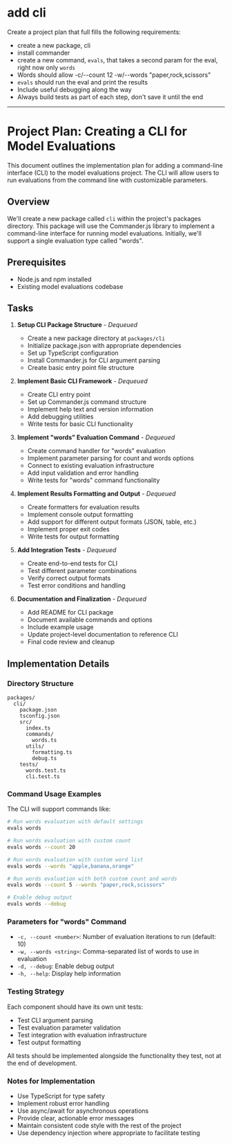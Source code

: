 # add cli

Create a project plan that full fills the following requirements:

* create a new package, cli
* install commander
* create a new command, `evals`, that takes a second param for the eval, right now only `words`
* Words should allow -c/--count 12 -w/--words "paper,rock,scissors" 
* `evals` should run the eval and print the results
* Include useful debugging along the way
* Always build tests as part of each step, don't save it until the end

---

# Project Plan: Creating a CLI for Model Evaluations

This document outlines the implementation plan for adding a command-line interface (CLI) to the model evaluations project. The CLI will allow users to run evaluations from the command line with customizable parameters.

## Overview

We'll create a new package called `cli` within the project's packages directory. This package will use the Commander.js library to implement a command-line interface for running model evaluations. Initially, we'll support a single evaluation type called "words".

## Prerequisites

- Node.js and npm installed
- Existing model evaluations codebase

## Tasks

1. **Setup CLI Package Structure** - _Dequeued_
   - Create a new package directory at `packages/cli`
   - Initialize package.json with appropriate dependencies
   - Set up TypeScript configuration
   - Install Commander.js for CLI argument parsing
   - Create basic entry point file structure

2. **Implement Basic CLI Framework** - _Dequeued_
   - Create CLI entry point
   - Set up Commander.js command structure
   - Implement help text and version information
   - Add debugging utilities
   - Write tests for basic CLI functionality

3. **Implement "words" Evaluation Command** - _Dequeued_
   - Create command handler for "words" evaluation
   - Implement parameter parsing for count and words options
   - Connect to existing evaluation infrastructure
   - Add input validation and error handling
   - Write tests for "words" command functionality

4. **Implement Results Formatting and Output** - _Dequeued_
   - Create formatters for evaluation results
   - Implement console output formatting
   - Add support for different output formats (JSON, table, etc.)
   - Implement proper exit codes
   - Write tests for output formatting

5. **Add Integration Tests** - _Dequeued_
   - Create end-to-end tests for CLI
   - Test different parameter combinations
   - Verify correct output formats
   - Test error conditions and handling

6. **Documentation and Finalization** - _Dequeued_
   - Add README for CLI package
   - Document available commands and options
   - Include example usage
   - Update project-level documentation to reference CLI
   - Final code review and cleanup

## Implementation Details

### Directory Structure

```
packages/
  cli/
    package.json
    tsconfig.json
    src/
      index.ts
      commands/
        words.ts
      utils/
        formatting.ts
        debug.ts
    tests/
      words.test.ts
      cli.test.ts
```

### Command Usage Examples

The CLI will support commands like:

```bash
# Run words evaluation with default settings
evals words

# Run words evaluation with custom count
evals words --count 20

# Run words evaluation with custom word list
evals words --words "apple,banana,orange"

# Run words evaluation with both custom count and words
evals words --count 5 --words "paper,rock,scissors"

# Enable debug output
evals words --debug
```

### Parameters for "words" Command

- `-c, --count <number>`: Number of evaluation iterations to run (default: 10)
- `-w, --words <string>`: Comma-separated list of words to use in evaluation
- `-d, --debug`: Enable debug output
- `-h, --help`: Display help information

### Testing Strategy

Each component should have its own unit tests:
- Test CLI argument parsing
- Test evaluation parameter validation
- Test integration with evaluation infrastructure
- Test output formatting

All tests should be implemented alongside the functionality they test, not at the end of development.

### Notes for Implementation

- Use TypeScript for type safety
- Implement robust error handling
- Use async/await for asynchronous operations
- Provide clear, actionable error messages
- Maintain consistent code style with the rest of the project
- Use dependency injection where appropriate to facilitate testing